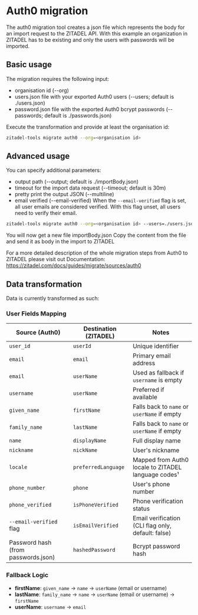 # Auth0 migration

The auth0 migration tool creates a json file which represents the body for an import request to the ZITADEL API.
With this example an organization in ZITADEL has to be existing and only the users with passwords will be imported.

## Basic usage

The migration requires the following input:
 - organisation id (--org)
 - users.json file with your exported Auth0 users (--users; default is ./users.json)
 - password.json file with the exported Auth0 bcrypt passwords (--passwords; default is ./passwords.json)

Execute the transformation and provide at least the organisation id:
```bash
zitadel-tools migrate auth0 --org=<organisation id>
```

## Advanced usage

You can specify additional parameters:
 - output path (--output; default is ./importBody.json)
 - timeout for the import data request (--timeout; default is 30m)
 - pretty print the output JSON (--multiline)
 - email verified (--email-verified) When the `--email-verified` flag is set, all user emails are considered verified. With this flag unset, all users need to verify their email. 

```bash
zitadel-tools migrate auth0 --org=<organisation id> --users=./users.json --passwords=./passwords.json --output=./importBody.json --timeout=1h --multiline --email-verified
```

You will now get a new file importBody.json
Copy the content from the file and send it as body in the import to ZITADEL

For a more detailed description of the whole migration steps from Auth0 to ZITADEL please visit out Documentation:
https://zitadel.com/docs/guides/migrate/sources/auth0

## Data transformation

Data is currently transformed as such:

### User Fields Mapping

| Source (Auth0)              | Destination (ZITADEL)     | Notes |
| --------------------------- | ------------------------- | ----- |
| `user_id`                   | `userId`                  | Unique identifier |
| `email`                     | `email`                   | Primary email address |
| `email`                     | `userName`                | Used as fallback if `username` is empty |
| `username`                  | `userName`                | Preferred if available |
| `given_name`                | `firstName`               | Falls back to `name` or `userName` if empty |
| `family_name`               | `lastName`                | Falls back to `name` or `userName` if empty |
| `name`                      | `displayName`             | Full display name |
| `nickname`                  | `nickName`                | User's nickname |
| `locale`                    | `preferredLanguage`       | Mapped from Auth0 locale to ZITADEL language codes¹ |
| `phone_number`              | `phone`                   | User's phone number |
| `phone_verified`            | `isPhoneVerified`         | Phone verification status |
| `--email-verified` flag     | `isEmailVerified`         | Email verification (CLI flag only, default: false) |
| Password hash (from passwords.json) | `hashedPassword` | Bcrypt password hash |

### Fallback Logic

- **firstName**: `given_name` → `name` → `userName` (email or username)
- **lastName**: `family_name` → `name` → `userName` (email or username) → `firstName`
- **userName**: `username` → `email`
